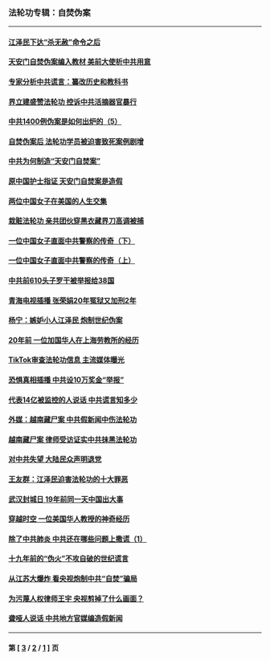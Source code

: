 ### 法轮功专辑：自焚伪案
---
#### [江泽民下达“杀无赦”命令之后](../../pages/nf5562/n13878084.md?08030430) 
#### [天安门自焚伪案编入教材 美前大使析中共用意](../../pages/nf5562/n13791932.md?08030430) 
#### [专家分析中共谎言：纂改历史和教科书](../../pages/nf5562/n13781542.md?08030430) 
#### [界立建盛赞法轮功 控诉中共活摘器官暴行](../../pages/nf5562/n13781971.md?08030430) 
#### [中共1400例伪案是如何出炉的（5）](../../pages/nf5562/n13226831.md?08030430) 
#### [自焚伪案后 法轮功学员被迫害致死案例剧增](../../pages/nf5562/n13190600.md?08030430) 
#### [中共为何制造“天安门自焚案”](../../pages/nf5562/n13183270.md?08030430) 
#### [原中国护士指证 天安门自焚案是造假](../../pages/nf5562/n13172289.md?08030430) 
#### [两位中国女子在美国的人生交集](../../pages/nf5562/n13156138.md?08030430) 
#### [栽赃法轮功 亲共团伙穿黑衣藏界刀高调被捕](../../pages/nf5562/n13073780.md?08030430) 
#### [一位中国女子直面中共警察的传奇（下）](../../pages/nf5562/n12989706.md?08030430) 
#### [一位中国女子直面中共警察的传奇（上）](../../pages/nf5562/n12985072.md?08030430) 
#### [中共前610头子罗干被举报给38国](../../pages/nf5562/n12975419.md?08030430) 
#### [青海电视插播 张荣娟20年冤狱又加刑2年](../../pages/nf5562/n12738166.md?08030430) 
#### [杨宁：嫉妒小人江泽民 炮制世纪伪案](../../pages/nf5562/n12724108.md?08030430) 
#### [20年前 一位加国华人在上海劳教所的经历](../../pages/nf5562/n12707932.md?08030430) 
#### [TikTok审查法轮功信息 主流媒体曝光](../../pages/nf5562/n12362336.md?08030430) 
#### [恐惧真相插播 中共设10万奖金“举报”](../../pages/nf5562/n12306396.md?08030430) 
#### [代表14亿被监控的人说话 中共谎言知多少](../../pages/nf5562/n12297484.md?08030430) 
#### [外媒：越南藏尸案 中共假新闻中伤法轮功](../../pages/nf5562/n12264411.md?08030430) 
#### [越南藏尸案 律师受访证实中共抹黑法轮功](../../pages/nf5562/n12261878.md?08030430) 
#### [对中共失望 大陆民众声明退党](../../pages/nf5562/n12187315.md?08030430) 
#### [王友群：江泽民迫害法轮功的十大罪恶](../../pages/nf5562/n12169074.md?08030430) 
#### [武汉封城日 19年前同一天中国出大事](../../pages/nf5562/n12150901.md?08030430) 
#### [穿越时空  一位美国华人教授的神奇经历](../../pages/nf5562/n12097460.md?08030430) 
#### [除了中共肺炎 中共还在哪些问题上撒谎（1）](../../pages/nf5562/n11955770.md?08030430) 
#### [十九年前的“伪火”不攻自破的世纪谎言](../../pages/nf5562/n11813238.md?08030430) 
#### [从江苏大爆炸 看央视炮制中共“自焚”骗局](../../pages/nf5562/n11140275.md?08030430) 
#### [为污蔑人权律师王宇 央视剪掉了什么画面？](../../pages/nf5562/n11130142.md?08030430) 
#### [聋哑人说话 中共地方官媒编造假新闻](../../pages/nf5562/n11006067.md?08030430) 

---
#### 第 [ [3](./3.md?08030430) / [2](./2.md?08030430) / [1](./1.md?08030430) ] 页
